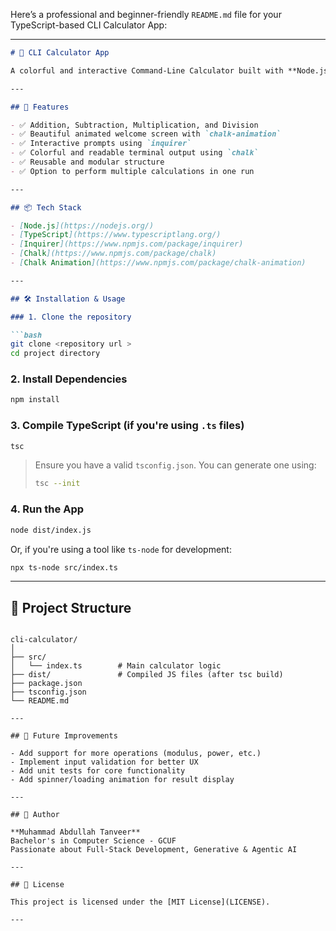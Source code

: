 Here’s a professional and beginner-friendly `README.md` file for your TypeScript-based CLI Calculator App:

---

```markdown
# 🧮 CLI Calculator App

A colorful and interactive Command-Line Calculator built with **Node.js**, **TypeScript**, **Inquirer**, and **Chalk**. This app allows users to perform basic arithmetic operations with a sleek, animated terminal UI.

---

## 🚀 Features

- ✅ Addition, Subtraction, Multiplication, and Division
- ✅ Beautiful animated welcome screen with `chalk-animation`
- ✅ Interactive prompts using `inquirer`
- ✅ Colorful and readable terminal output using `chalk`
- ✅ Reusable and modular structure
- ✅ Option to perform multiple calculations in one run

---

## 📦 Tech Stack

- [Node.js](https://nodejs.org/)
- [TypeScript](https://www.typescriptlang.org/)
- [Inquirer](https://www.npmjs.com/package/inquirer)
- [Chalk](https://www.npmjs.com/package/chalk)
- [Chalk Animation](https://www.npmjs.com/package/chalk-animation)

---

## 🛠️ Installation & Usage

### 1. Clone the repository

```bash
git clone <repository url >
cd project directory
```

### 2. Install Dependencies

```bash
npm install
```

### 3. Compile TypeScript (if you're using `.ts` files)

```bash
tsc
```

> Ensure you have a valid `tsconfig.json`. You can generate one using:
> ```bash
> tsc --init
> ```

### 4. Run the App

```bash
node dist/index.js
```

Or, if you're using a tool like `ts-node` for development:

```bash
npx ts-node src/index.ts
```

---

## 📂 Project Structure

```

cli-calculator/
│
├── src/
│   └── index.ts        # Main calculator logic
├── dist/               # Compiled JS files (after tsc build)
├── package.json
├── tsconfig.json
└── README.md

---

## 📌 Future Improvements

- Add support for more operations (modulus, power, etc.)
- Implement input validation for better UX
- Add unit tests for core functionality
- Add spinner/loading animation for result display

---

## 🙌 Author

**Muhammad Abdullah Tanveer**  
Bachelor's in Computer Science - GCUF  
Passionate about Full-Stack Development, Generative & Agentic AI

---

## 📃 License

This project is licensed under the [MIT License](LICENSE).

---

